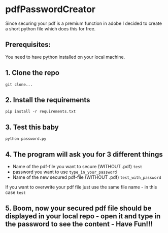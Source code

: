 # pdfPasswordCreator

Since securing your pdf is a premium function in adobe I decided to create a short python file which does this for free.

## Prerequisites:
You need to have python installed on your local machine.

## 1. Clone the repo 
`git clone...`

## 2. Install the requirements 
`pip install -r requirements.txt`

## 3. Test this baby
`python password.py`

## 4. The program will ask you for 3 different things
- Name of the pdf-file you want to secure (WITHOUT .pdf)
  `test`
- password you want to use
  `type_in_your_password`
- Name of the new secured pdf-file (WITHOUT .pdf)
  `test_with_password`

If you want to overwrite your pdf file just use the same file name - in this case `test`

## 5. Boom, now your secured pdf file should be displayed in your local repo - open it and type in the password to see the content - Have Fun!!!
